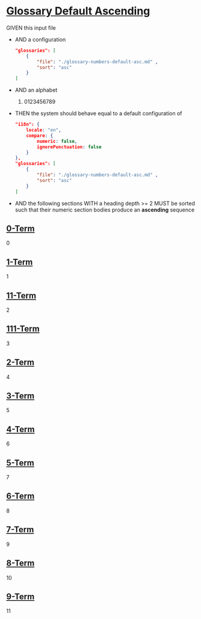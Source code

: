 # [Glossary Default Ascending](#glossary-default-ascending)

GIVEN this input file

-   AND a configuration

    ```json
    "glossaries": [
        {
            "file": "./glossary-numbers-default-asc.md" ,
            "sort": "asc"
        }
    ]
    ```

-   AND an alphabet
    1.  0123456789

-   THEN the system should behave equal to a default configuration of

    ```json
    "i18n": {
        locale: "en",
        compare: {
            numeric: false,
            ignorePunctuation: false
        }
    },
    "glossaries": [
        {
            "file": "./glossary-numbers-default-asc.md" ,
            "sort": "asc"
        }
    ]
    ```

-   AND the following sections WITH a heading depth >= 2 MUST be sorted such that their numeric section bodies produce an **ascending** sequence

## [0-Term](#0-term)

0

## [1-Term](#1-term)

1

## [11-Term](#11-term)

2

## [111-Term](#111-term)

3

## [2-Term](#2-term)

4

## [3-Term](#3-term)

5

## [4-Term](#4-term)

6

## [5-Term](#5-term)

7

## [6-Term](#6-term)

8

## [7-Term](#7-term)

9

## [8-Term](#8-term)

10

## [9-Term](#9-term)

11
